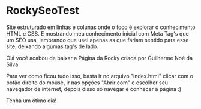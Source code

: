 # RockySeoTest
Site estruturado em linhas e colunas onde o foco é explorar o conhecimento HTML e CSS. E mostrando meu conhecimento inicial com Meta Tag's que um SEO usa, lembrando que usei apenas as que fariam sentido para esse site, deixando algumas tag's de lado.

Olá você acabou de baixar a Página da Rocky criada por Guilherme Noé da Silva.

Para ver como ficou tudo isso, basta ir no arquivo "index.html" clicar com o botão direito do mouse, ir nas opções "Abrir com" 
e escolher seu navegador de internet, depois disso só navegar e conhecer a página :)

Tenha um ótimo dia! 
